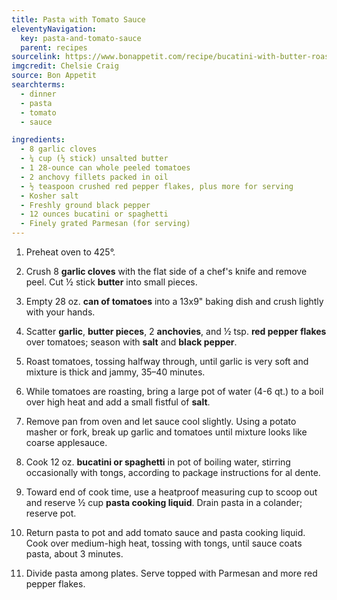 ```yaml
---
title: Pasta with Tomato Sauce
eleventyNavigation:
  key: pasta-and-tomato-sauce
  parent: recipes
sourcelink: https://www.bonappetit.com/recipe/bucatini-with-butter-roasted-tomato-sauce
imgcredit: Chelsie Craig
source: Bon Appetit
searchterms:
  - dinner
  - pasta
  - tomato
  - sauce

ingredients:
  - 8 garlic cloves
  - ¼ cup (½ stick) unsalted butter
  - 1 28-ounce can whole peeled tomatoes
  - 2 anchovy fillets packed in oil
  - ½ teaspoon crushed red pepper flakes, plus more for serving
  - Kosher salt
  - Freshly ground black pepper
  - 12 ounces bucatini or spaghetti
  - Finely grated Parmesan (for serving)
---
```


1. Preheat oven to 425°.

2. Crush 8 **garlic cloves** with the flat side of a chef's knife and remove peel. Cut ½ stick **butter** into small pieces.

3. Empty 28 oz. **can of tomatoes** into a 13x9" baking dish and crush lightly with your hands.

4. Scatter **garlic**, **butter pieces**, 2 **anchovies**, and ½ tsp. **red pepper flakes** over tomatoes; season with **salt** and **black pepper**.

5. Roast tomatoes, tossing halfway through, until garlic is very soft and mixture is thick and jammy, 35–40 minutes.

6. While tomatoes are roasting, bring a large pot of water (4-6 qt.) to a boil over high heat and add a small fistful of **salt**.

7. Remove pan from oven and let sauce cool slightly. Using a potato masher or fork, break up garlic and tomatoes until mixture looks like coarse applesauce.

8. Cook 12 oz. **bucatini or spaghetti** in pot of boiling water, stirring occasionally with tongs, according to package instructions for al dente.

9. Toward end of cook time, use a heatproof measuring cup to scoop out and reserve ½ cup **pasta cooking liquid**. Drain pasta in a colander; reserve pot.

10. Return pasta to pot and add tomato sauce and pasta cooking liquid. Cook over medium-high heat, tossing with tongs, until sauce coats pasta, about 3 minutes.

11. Divide pasta among plates. Serve topped with Parmesan and more red pepper flakes.
